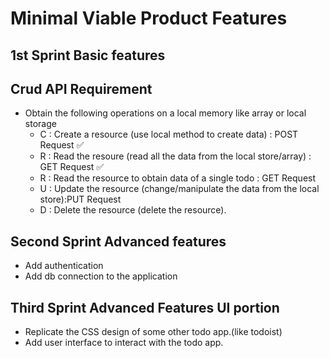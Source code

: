 # Minimal Viable Product Features


## 1st Sprint Basic features
## Crud API Requirement 
- Obtain the following operations on a local memory like array or local storage 
    - C : Create a resource (use local method to create data)          : POST Request  ✅
    - R : Read  the resoure (read all the data from the local store/array) : GET Request ✅  
    - R : Read  the resource to obtain data of a single todo           : GET Request    
    - U : Update the resource (change/manipulate the data from the local store):PUT Request 
    - D : Delete the resource (delete the resource).   


## Second Sprint Advanced features

- Add authentication 
- Add db connection to the application

## Third Sprint Advanced Features UI portion 
- Replicate the CSS design of some other todo app.(like todoist)
- Add user interface to interact with the todo app.